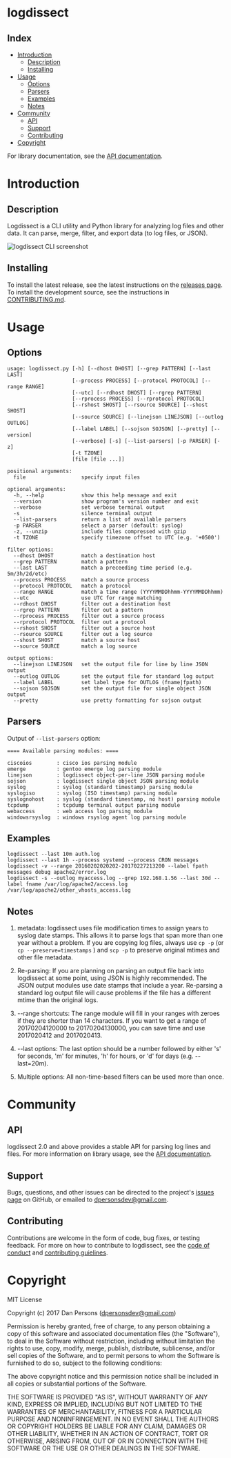 # logdissect

## Index

- [Introduction](#introduction)
  - [Description](#description)
  - [Installing](#installing)
- [Usage](#usage)
  - [Options](#options)
  - [Parsers](#parsers)
  - [Examples](#examples)
  - [Notes](#notes)
- [Community](#community)
  - [API](#api)
  - [Support](#support)
  - [Contributing](#contributing)
- [Copyright](#copyright)

For library documentation, see the [API documentation](docs/README-API.md).

# Introduction

## Description
Logdissect is a CLI utility and Python library for analyzing log files and other data. It can parse, merge, filter, and export data (to log files, or JSON).

![logdissect CLI screenshot](docs/images/screenshot_cli.png)

## Installing
To install the latest release, see the latest instructions on the [releases page](https://github.com/dogoncouch/logdissect/releases). To install the development source, see the instructions in [CONTRIBUTING.md](docs/CONTRIBUTING.md#installing-development-source).

# Usage

## Options
```
usage: logdissect.py [-h] [--dhost DHOST] [--grep PATTERN] [--last LAST]
                     [--process PROCESS] [--protocol PROTOCOL] [--range RANGE]
                     [--utc] [--rdhost DHOST] [--rgrep PATTERN]
                     [--rprocess PROCESS] [--rprotocol PROTOCOL]
                     [--rshost SHOST] [--rsource SOURCE] [--shost SHOST]
                     [--source SOURCE] [--linejson LINEJSON] [--outlog OUTLOG]
                     [--label LABEL] [--sojson SOJSON] [--pretty] [--version]
                     [--verbose] [-s] [--list-parsers] [-p PARSER] [-z]
                     [-t TZONE]
                     [file [file ...]]

positional arguments:
  file                  specify input files

optional arguments:
  -h, --help            show this help message and exit
  --version             show program's version number and exit
  --verbose             set verbose terminal output
  -s                    silence terminal output
  --list-parsers        return a list of available parsers
  -p PARSER             select a parser (default: syslog)
  -z, --unzip           include files compressed with gzip
  -t TZONE              specify timezone offset to UTC (e.g. '+0500')

filter options:
  --dhost DHOST         match a destination host
  --grep PATTERN        match a pattern
  --last LAST           match a preceeding time period (e.g. 5m/3h/2d/etc)
  --process PROCESS     match a source process
  --protocol PROTOCOL   match a protocol
  --range RANGE         match a time range (YYYYMMDDhhmm-YYYYMMDDhhmm)
  --utc                 use UTC for range matching
  --rdhost DHOST        filter out a destination host
  --rgrep PATTERN       filter out a pattern
  --rprocess PROCESS    filter out a source process
  --rprotocol PROTOCOL  filter out a protocol
  --rshost SHOST        filter out a source host
  --rsource SOURCE      filter out a log source
  --shost SHOST         match a source host
  --source SOURCE       match a log source

output options:
  --linejson LINEJSON   set the output file for line by line JSON output
  --outlog OUTLOG       set the output file for standard log output
  --label LABEL         set label type for OUTLOG (fname|fpath)
  --sojson SOJSON       set the output file for single object JSON output
  --pretty              use pretty formatting for sojson output
```

## Parsers
Output of `--list-parsers` option:
```
==== Available parsing modules: ====

ciscoios        : cisco ios parsing module
emerge          : gentoo emerge log parsing module
linejson        : logdissect object-per-line JSON parsing module
sojson          : logdissect single object JSON parsing module
syslog          : syslog (standard timestamp) parsing module
syslogiso       : syslog (ISO timestamp) parsing module
syslognohost    : syslog (standard timestamp, no host) parsing module
tcpdump         : tcpdump terminal output parsing module
webaccess       : web access log parsing module
windowsrsyslog  : windows rsyslog agent log parsing module
```

## Examples
    
    logdissect --last 10m auth.log
    logdissect --last 1h --process systemd --process CRON messages
    logdissect -v --range 20160202020202-20170227213200 --label fpath messages debug apache2/error.log
    logdissect -s --outlog myaccess.log --grep 192.168.1.56 --last 30d --label fname /var/log/apache2/access.log /var/log/apache2/other_vhosts_access.log

## Notes
1. metadata: logdissect uses file modification times to assign years to syslog date stamps. This allows it to parse logs that span more than one year without a problem. If you are copying log files, always use `` cp -p `` (or `` cp --preserve=timestamps `` ) and `` scp -p `` to preserve original mtimes and other file metadata.

2. Re-parsing: If you are planning on parsing an output file back into logdissect at some point, using JSON is highly recommended. The JSON output modules use date stamps that include a year. Re-parsing a standard log output file will cause problems if the file has a different mtime than the original logs.

3. --range shortcuts: The range module will fill in your ranges with zeroes if they are shorter than 14 characters. If you want to get a range of 20170204120000 to 20170204130000, you can save time and use 2017020412 and 2017020413.

4. --last options: The last option should be a number followed by either 's' for seconds, 'm' for minutes, 'h' for hours, or 'd' for days (e.g. --last=20m).

5. Multiple options: All non-time-based filters can be used more than once.

# Community

## API
logdissect 2.0 and above provides a stable API for parsing log lines and files. For more information on library usage, see the [API documentation](docs/README-API.md).

## Support
Bugs, questions, and other issues can be directed to the project's [issues page](https://github.com/dogoncouch/logdissect/issues) on GitHub, or emailed to [dpersonsdev@gmail.com](mailto:dpersonsdev@gmail.com).

## Contributing
Contributions are welcome in the form of code, bug fixes, or testing feedback. For more on how to contribute to logdissect, see the [code of conduct](docs/CODE_OF_CONDUCT.md) and [contributing guielines](docs/CONTRIBUTING.md).


# Copyright
MIT License

Copyright (c) 2017 Dan Persons (dpersonsdev@gmail.com)

Permission is hereby granted, free of charge, to any person obtaining a copy
of this software and associated documentation files (the "Software"), to deal
in the Software without restriction, including without limitation the rights
to use, copy, modify, merge, publish, distribute, sublicense, and/or sell
copies of the Software, and to permit persons to whom the Software is
furnished to do so, subject to the following conditions:

The above copyright notice and this permission notice shall be included in all
copies or substantial portions of the Software.

THE SOFTWARE IS PROVIDED "AS IS", WITHOUT WARRANTY OF ANY KIND, EXPRESS OR
IMPLIED, INCLUDING BUT NOT LIMITED TO THE WARRANTIES OF MERCHANTABILITY,
FITNESS FOR A PARTICULAR PURPOSE AND NONINFRINGEMENT. IN NO EVENT SHALL THE
AUTHORS OR COPYRIGHT HOLDERS BE LIABLE FOR ANY CLAIM, DAMAGES OR OTHER
LIABILITY, WHETHER IN AN ACTION OF CONTRACT, TORT OR OTHERWISE, ARISING FROM,
OUT OF OR IN CONNECTION WITH THE SOFTWARE OR THE USE OR OTHER DEALINGS IN THE
SOFTWARE.
